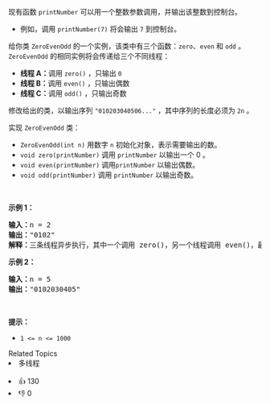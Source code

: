 <p>现有函数 <code>printNumber</code> 可以用一个整数参数调用，并输出该整数到控制台。</p>

<ul>
	<li>例如，调用 <code>printNumber(7)</code> 将会输出 <code>7</code> 到控制台。</li>
</ul>

<p>给你类 <code>ZeroEvenOdd</code> 的一个实例，该类中有三个函数：<code>zero</code>、<code>even</code> 和 <code>odd</code> 。<code>ZeroEvenOdd</code> 的相同实例将会传递给三个不同线程：</p>

<ul>
	<li><strong>线程 A：</strong>调用 <code>zero()</code> ，只输出 <code>0</code></li>
	<li><strong>线程 B：</strong>调用 <code>even()</code> ，只输出偶数</li>
	<li><strong>线程 C：</strong>调用 <code>odd()</code> ，只输出奇数</li>
</ul>

<p>修改给出的类，以输出序列 <code>"010203040506..."</code> ，其中序列的长度必须为 <code>2n</code> 。</p>

<p>实现 <code>ZeroEvenOdd</code> 类：</p>

<ul>
	<li><code>ZeroEvenOdd(int n)</code> 用数字 <code>n</code> 初始化对象，表示需要输出的数。</li>
	<li><code>void zero(printNumber)</code> 调用 <code>printNumber</code> 以输出一个 0 。</li>
	<li><code>void even(printNumber)</code> 调用<code>printNumber</code> 以输出偶数。</li>
	<li><code>void odd(printNumber)</code> 调用 <code>printNumber</code> 以输出奇数。</li>
</ul>

<p>&nbsp;</p>

<p><strong>示例 1：</strong></p>

<pre>
<strong>输入：</strong>n = 2
<strong>输出：</strong>"0102"
<strong>解释：</strong>三条线程异步执行，其中一个调用 zero()，另一个线程调用 even()，最后一个线程调用odd()。正确的输出为 "0102"。
</pre>

<p><strong>示例 2：</strong></p>

<pre>
<strong>输入：</strong>n = 5
<strong>输出：</strong>"0102030405"
</pre>

<p>&nbsp;</p>

<p><strong>提示：</strong></p>

<ul>
	<li><code>1 &lt;= n &lt;= 1000</code></li>
</ul>
<div><div>Related Topics</div><div><li>多线程</li></div></div><br><div><li>👍 130</li><li>👎 0</li></div>